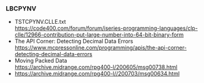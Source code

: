 ### LBCPYNV
+ TSTCPYNV.CLLE.txt\
  https://code400.com/forum/forum/iseries-programming-languages/clp-clle/12966-contribution-put-large-number-into-64-bit-binary-form
+ The API Corner: Detecting Decimal Data Errors\
  https://www.mcpressonline.com/programming/apis/the-api-corner-detecting-decimal-data-errors
+ Moving Packed Data\
  https://archive.midrange.com/rpg400-l/200605/msg00738.html
+ https://archive.midrange.com/rpg400-l//200703/msg00634.html
